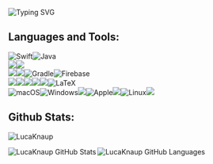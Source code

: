 ![Typing SVG](https://readme-typing-svg.herokuapp.com?color=%23A4B0BE&lines=Hello+my+name+is+Luca+%F0%9F%91%8B;Welcome+to+my+GitHub+profile!+%F0%9F%98%83;I%C2%B4m+interested+in+Swift+%26+SwiftUI+%F0%9F%92%BB)

## Languages and Tools:
![Swift](https://img.shields.io/badge/swift-F54A2A?style=for-the-badge&logo=swift&logoColor=white)![Java](https://img.shields.io/badge/java-%23ED8B00.svg?style=for-the-badge&logo=openjdk&logoColor=white)
<br>
<img src="https://img.shields.io/badge/SwiftUI%20-1f74b5.svg?&style=for-the-badge&logo=Swift&logoColor=white"><img src="https://img.shields.io/badge/Flutter-02569B.svg?&style=for-the-badge&logo=Flutter&logoColor=white"/>
<br>
<img src="https://img.shields.io/badge/maven-C71A36.svg?&style=for-the-badge&logo=apache%20maven&logoColor=white"/><img src="https://img.shields.io/badge/mysql-4479A1.svg?&style=for-the-badge&logo=mysql&logoColor=white"/>![Gradle](https://img.shields.io/badge/Gradle-02303A.svg?style=for-the-badge&logo=Gradle&logoColor=white)![Firebase](https://img.shields.io/badge/Firebase-039BE5?style=for-the-badge&logo=Firebase&logoColor=white)
<br>
<img src="https://img.shields.io/badge/Xcode-007ACC?style=for-the-badge&logo=Xcode&logoColor=white"><img src="https://img.shields.io/badge/-IntelliJ%20IDEA-5e2495?style=for-the-badge&logo=intellij%20idea&logoColor=white"/><img src="https://img.shields.io/badge/android%20studio-3DDC84.svg?&style=for-the-badge&logo=android%20studio&logoColor=white"><img src="https://img.shields.io/badge/git-F05032.svg?&style=for-the-badge&logo=git&logoColor=white"/><img src="https://img.shields.io/badge/github%20-181717.svg?&style=for-the-badge&logo=github&logoColor=white"/>![LaTeX](https://img.shields.io/badge/latex-%23008080.svg?style=for-the-badge&logo=latex&logoColor=white)
<br>
![macOS](https://img.shields.io/badge/mac%20os-000000?style=for-the-badge&logo=macos&logoColor=F0F0F0)![Windows](https://img.shields.io/badge/Windows-0078D6?style=for-the-badge&logo=windows&logoColor=white)<img src="https://img.shields.io/badge/IOS%20-7877ed.svg?&style=for-the-badge&logo=IOS&logoColor=white"/>![Apple](https://img.shields.io/badge/Apple-%23000000.svg?style=for-the-badge&logo=apple&logoColor=white)<img src="https://img.shields.io/badge/Android%20-3DDD85.svg?&style=for-the-badge&logo=Android&logoColor=white"/>![Linux](https://img.shields.io/badge/Linux-FCC624?style=for-the-badge&logo=linux&logoColor=black)<img src="https://img.shields.io/badge/Ubuntu%20-E95420.svg?&style=for-the-badge&logo=Ubuntu&logoColor=white"/>
<br>

## Github Stats:

<p align="left"> <img src="https://komarev.com/ghpvc/?username=LucaKnaup&label=Profile%20views&color=0e75b6&style=flat" alt="LucaKnaup" /> </p>

<img align="left" alt="LucaKnaup GitHub Stats" src="https://github-readme-stats-git-master-lucas-projects-e88ed845.vercel.app/api?username=LucaKnaup&count_private=true&hide_border=true&show_icons=true&title_color=2E2EFE&icon_color=0000FF&text_color=0174DF&bg_color=151515"/><img align="left" alt="LucaKnaup GitHub Languages" src="https://github-readme-stats-git-master-lucas-projects-e88ed845.vercel.app/api/top-langs/?username=LucaKnaup&count_private=true&layout=compact"/>
